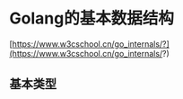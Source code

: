 # Golang的基本数据结构 #

[https://www.w3cschool.cn/go_internals/?](https://www.w3cschool.cn/go_internals/?)

## 基本类型 ##

